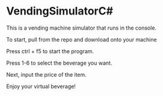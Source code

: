 # VendingSimulatorC#

This is a vending machine simulator that runs in the console.

To start, pull from the repo and download onto your machine

Press ctrl + f5 to start the program.

Press 1-6 to select the beverage you want.

Next, input the price of the item.

Enjoy your virtual beverage!
